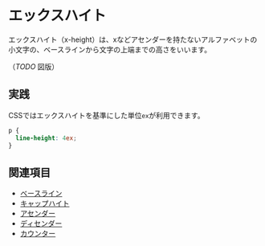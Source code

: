 # エックスハイト

エックスハイト（x-height）は、xなどアセンダーを持たないアルファベットの小文字の、ベースラインから文字の上端までの高さをいいます。

（*TODO* 図版）

## 実践

CSSではエックスハイトを基準にした単位`ex`が利用できます。

```css
p {
  line-height: 4ex;
}
```

## 関連項目

- [ベースライン](./baseline.md)
- [キャップハイト](./cap-height.md)
- [アセンダー](./ascender.md)
- [ディセンダー](./descender.md)
- [カウンター](./counter.md)
